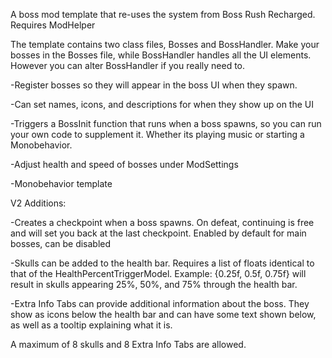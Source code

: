 A boss mod template that re-uses the system from Boss Rush Recharged. Requires ModHelper

The template contains two class files, Bosses and BossHandler. 
Make your bosses in the Bosses file, while BossHandler handles all the UI elements. However you can alter BossHandler if you really need to.

-Register bosses so they will appear in the boss UI when they spawn. 

-Can set names, icons, and descriptions for when they show up on the UI

-Triggers a BossInit function that runs when a boss spawns, so you can run your own code to supplement it. Whether its playing music or starting a Monobehavior.

-Adjust health and speed of bosses under ModSettings

-Monobehavior template


V2 Additions:

-Creates a checkpoint when a boss spawns. On defeat, continuing is free and will set you back at the last checkpoint. Enabled by default for main bosses, can be disabled

-Skulls can be added to the health bar. Requires a list of floats identical to that of the HealthPercentTriggerModel. Example: {0.25f, 0.5f, 0.75f} will result in skulls appearing 25%, 50%, and 75% through the health bar.

-Extra Info Tabs can provide additional information about the boss. They show as icons below the health bar and can have some text shown below, as well as a tooltip explaining what it is.

A maximum of 8 skulls and 8 Extra Info Tabs are allowed.
